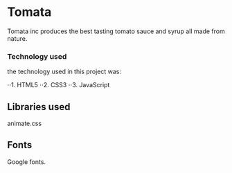 # Tomata
Tomata inc produces the best tasting tomato sauce and syrup all made from nature.
### Technology used
the technology used in this project was:

 ⋅⋅1. HTML5
 ⋅⋅2. CSS3
 ⋅⋅3. JavaScript
## Libraries used
animate.css
## Fonts
Google fonts.


